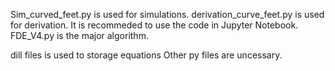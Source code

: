 Sim_curved_feet.py is used for simulations.
derivation_curve_feet.py is used for derivation. It is recommeded to use the code in Jupyter Notebook.
FDE_V4.py is the major algorithm. 

dill files is used to storage equations
Other py files are uncessary.
